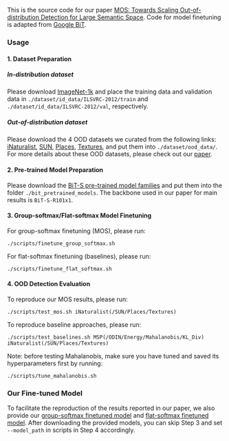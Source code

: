 This is the source code for our paper [MOS: Towards Scaling Out-of-distribution Detection for Large Semantic Space]().
Code for model finetuning is adapted from [Google BiT](https://github.com/google-research/big_transfer).

### Usage

#### 1. Dataset Preparation

##### In-distribution dataset

Please download [ImageNet-1k](http://www.image-net.org/challenges/LSVRC/2012/index) and place the training data and validation data in
`./dataset/id_data/ILSVRC-2012/train` and  `./dataset/id_data/ILSVRC-2012/val`, respectively.

##### Out-of-distribution dataset

Please download the 4 OOD datasets we curated from the following links:
[iNaturalist](http://pages.cs.wisc.edu/~huangrui/imagenet_ood_dataset/iNaturalist.tar.gz),
[SUN](http://pages.cs.wisc.edu/~huangrui/imagenet_ood_dataset/SUN.tar.gz),
[Places](http://pages.cs.wisc.edu/~huangrui/imagenet_ood_dataset/Places.tar.gz),
[Textures](https://www.robots.ox.ac.uk/~vgg/data/dtd/),
and put them into `./dataset/ood_data/`. For more details about these OOD datasets, please check out our [paper]().

#### 2. Pre-trained Model Preparation

Please download the [BiT-S pre-trained model families](https://github.com/google-research/big_transfer)
and put them into the folder `./bit_pretrained_models`.
The backbone used in our paper for main results is `BiT-S-R101x1`.

#### 3. Group-softmax/Flat-softmax Model Finetuning

For group-softmax finetuning (MOS), please run:

```
./scripts/finetune_group_softmax.sh
```

For flat-softmax finetuning (baselines), please run:

```
./scripts/finetune_flat_softmax.sh
```


#### 4. OOD Detection Evaluation

To reproduce our MOS results, please run:
```
./scripts/test_mos.sh iNaturalist(/SUN/Places/Textures)
```

To reproduce baseline approaches, please run:
```
./scripts/test_baselines.sh MSP(/ODIN/Energy/Mahalanobis/KL_Div) iNaturalist(/SUN/Places/Textures)
```

Note: before testing Mahalanobis, make sure you have tuned and saved its hyperparameters first by running:
```
./scripts/tune_mahalanobis.sh
```

### Our Fine-tuned Model

To facilitate the reproduction of the results reported in our paper, we also provide our 
[group-softmax finetuned model](http://pages.cs.wisc.edu/~huangrui/finetuned_model/BiT-S-R101x1-group-finetune.pth.tar) 
and [flat-softmax finetuned model](http://pages.cs.wisc.edu/~huangrui/finetuned_model/BiT-S-R101x1-flat-finetune.pth.tar).
After downloading the provided models, you can skip Step 3
and set `--model_path` in scripts in Step 4 accordingly.

